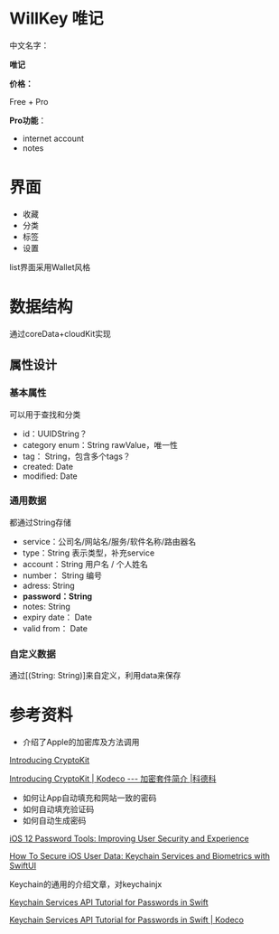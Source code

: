 # WillKey 唯记

中文名字：

**唯记**

**价格：**

Free + Pro

**Pro功能**：

- internet account
- notes

# 界面

- 收藏
- 分类
- 标签
- 设置

list界面采用Wallet风格

# 数据结构

通过coreData+cloudKit实现

## 属性设计

### 基本属性

可以用于查找和分类

- id：UUIDString？
- category enum：String rawValue，唯一性
- tag： String，包含多个tags？
- created: Date
- modified: Date

### 通用数据

都通过String存储

- service：公司名/网站名/服务/软件名称/路由器名
- type：String 表示类型，补充service
- account：String 用户名 / 个人姓名
- number： String 编号
- adress: String
- **password：String**
- notes: String
- expiry date： Date
- valid from： Date

### 自定义数据

通过[(String: String)]来自定义，利用data来保存

# 参考资料

- 介绍了Apple的加密库及方法调用

[Introducing CryptoKit](https://www.kodeco.com/10846296-introducing-cryptokit)

[Introducing CryptoKit | Kodeco --- 加密套件简介 |科德科](WillKey%20%E5%94%AF%E8%AE%B0%2033f12440e1f545f4897ee6087d752697/Introducing%20CryptoKit%20Kodeco%20---%20%E5%8A%A0%E5%AF%86%E5%A5%97%E4%BB%B6%E7%AE%80%E4%BB%8B%20%E7%A7%91%E5%BE%B7%E7%A7%91%20df9086ddcb6f47a2b369a67e194dabd3.md)

- 如何让App自动填充和网站一致的密码
- 如何自动填充验证码
- 如何自动生成密码

[iOS 12 Password Tools: Improving User Security and Experience](https://www.kodeco.com/7162-ios-12-password-tools-improving-user-security-and-experience)

[How To Secure iOS User Data: Keychain Services and Biometrics with SwiftUI](https://www.kodeco.com/11496196-how-to-secure-ios-user-data-keychain-services-and-biometrics-with-swiftui)

Keychain的通用的介绍文章，对keychainjx

[Keychain Services API Tutorial for Passwords in Swift](https://www.kodeco.com/9240-keychain-services-api-tutorial-for-passwords-in-swift)

[Keychain Services API Tutorial for Passwords in Swift | Kodeco](WillKey%20%E5%94%AF%E8%AE%B0%2033f12440e1f545f4897ee6087d752697/Keychain%20Services%20API%20Tutorial%20for%20Passwords%20in%20Sw%2081f064e8ebb64304bd66d105b7c781ab.md)